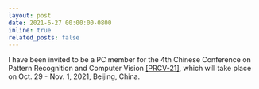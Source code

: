 ```yaml
---
layout: post
date: 2021-6-27 00:00:00-0800
inline: true
related_posts: false
---
```


I have been invited to be a PC member for the 4th Chinese Conference on Pattern Recognition and Computer Vision [[PRCV-21]](http://www.prcv.cn/), which will take place on Oct. 29 - Nov. 1, 2021, Beijing, China.

